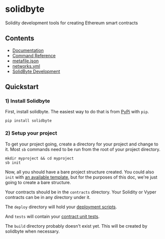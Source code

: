 # solidbyte

Solidity development tools for creating Ethereum smart contracts

## Contents

 - [Documentation](https://github.com/mikeshultz/solidbyte/blob/master/docs/index.md)
 - [Command Reference](https://github.com/mikeshultz/solidbyte/blob/master/docs/commands.md)
 - [metafile.json](https://github.com/mikeshultz/solidbyte/blob/master/docs/metafile.md)
 - [networks.yml](https://github.com/mikeshultz/solidbyte/blob/master/docs/networks.md)
 - [SolidByte Development](https://github.com/mikeshultz/solidbyte/blob/master/docs/development.md)

## Quickstart

### 1) Install Solidbyte

First, install solidbyte.  The easiest way to do that is from [PyPi](https://pypi.org)
with `pip`.

    pip install solidbyte

### 2) Setup your project

To get your project going, create a directory for your project and change to it.
Most `sb` commands need to be run from the root of your project directory.

    mkdir myproject && cd myproject
    sb init

Now, all you should have a bare project structure created.  You could also
`init` with [an available template](https://github.com/mikeshultz/solidbyte/blob/master/docs/templates.md),
but for the purposes of this doc, we're just going to create a bare structure.

Your contracts should be in the `contracts` directory.  Your Solidity or Vyper
contracts can be in any directory under it.

The `deploy` directory will hold your [deployment scripts](https://github.com/mikeshultz/solidbyte/blob/master/docs/deployment.md).

And `tests` will contain your [contract unit tests](https://github.com/mikeshultz/solidbyte/blob/master/docs/testing.md).

The `build` directory probably doesn't exist yet.  This will be created by
solidbyte when necessary.
